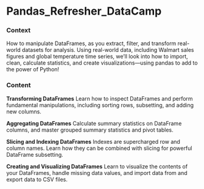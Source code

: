 # Pandas_Refresher_DataCamp

### Context
How to manipulate DataFrames, as you extract, filter, and transform real-world datasets for analysis. Using real-world data, including Walmart sales figures and global temperature time series, we’ll look into how to import, clean, calculate statistics, and create visualizations—using pandas to add to the power of Python!

### Content
**Transforming DataFrames**
Learn how to inspect DataFrames and perform fundamental manipulations, including sorting rows, subsetting, and adding new columns.

**Aggregating DataFrames**
Calculate summary statistics on DataFrame columns, and master grouped summary statistics and pivot tables.

**Slicing and Indexing DataFrames**
Indexes are supercharged row and column names. Learn how they can be combined with slicing for powerful DataFrame subsetting.

**Creating and Visualizing DataFrames**
Learn to visualize the contents of your DataFrames, handle missing data values, and import data from and export data to CSV files.
